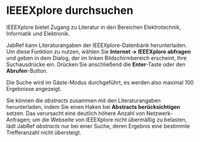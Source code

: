 IEEEXplore durchsuchen
======================

IEEEXplore bietet Zugang zu Literatur in den Bereichen Elektrotechnik, Informatik und Elektronik.

JabRef kann Literaturangaben der IEEEXplore-Datenbank herunterladen. Um diese Funktion zu nutzen, wählen Sie **Internet -&gt; IEEEXplore abfragen** und geben in dem Dialog, der im linken Bildschirmbereich erscheint, Ihre Suchausdrücke ein. Drücken Sie anschließend die **Enter**-Taste oder den **Abrufen**-Button.

Die Suche wird im Gäste-Modus durchgeführt, es werden also maximal 100 Ergebnisse angezeigt.

Sie können die *abstracts* zusammen mit den Literaturangaben herunterladen, indem Sie einen Haken bei **Abstracts berücksichtigen** setzen. Das verursacht eine deutlich höhere Anzahl von Netzwerk-Anfragen; um die Webseite von IEEEXplore nicht übermäßig zu belasten, lädt JabRef *abstracts* nur bei einer Suche, deren Ergebnis eine bestimmte Trefferanzahl nicht übersteigt.
